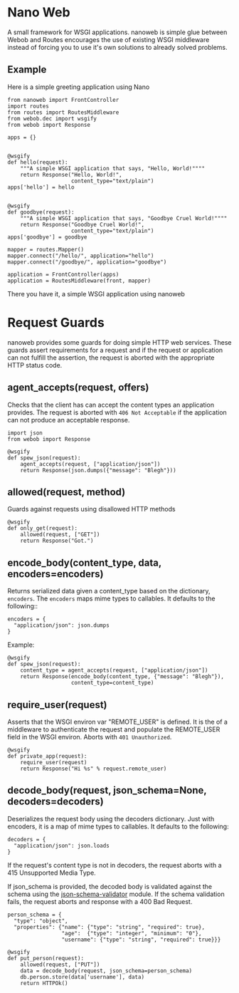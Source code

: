 # Nano Web

A small framework for WSGI applications.  nanoweb is simple glue
between Webob and Routes encourages the use of existing WSGI middleware
instead of forcing you to use it's own solutions to already solved problems.

## Example

Here is a simple greeting application using Nano

    from nanoweb import FrontController
    import routes
    from routes import RoutesMiddleware
    from webob.dec import wsgify
    from webob import Response
    
    apps = {}


    @wsgify
    def hello(request):
        """A simple WSGI application that says, "Hello, World!""""
        return Response("Hello, World!",
                        content_type="text/plain")
    apps['hello'] = hello


    @wsgify
    def goodbye(request):
        """A simple WSGI application that says, "Goodbye Cruel World!""""
        return Response("Goodbye Cruel World!",
                        content_type="text/plain")
    apps['goodbye'] = goodbye

    mapper = routes.Mapper()
    mapper.connect("/hello/", application="hello")
    mapper.connect("/goodbye/", application="goodbye")

    application = FrontController(apps)
    application = RoutesMiddleware(front, mapper)


There you have it, a simple WSGI application using nanoweb

# Request Guards

nanoweb provides some guards for doing simple HTTP web services.  These guards
assert requirements for a request and if the request or application
can not fulfill the assertion, the request is aborted with the
appropriate HTTP status code.

## agent_accepts(request, offers)

Checks that the client has can accept the content types an application
provides. The request is aborted with `406 Not Acceptable` if the
application can not produce an acceptable response.

    import json 
    from webob import Response

    @wsgify
    def spew_json(request):
        agent_accepts(request, ["application/json"])
        return Response(json.dumps({"message": "Blegh"}))
    

## allowed(request, method)

Guards against requests using disallowed HTTP methods

    @wsgify
    def only_get(request):
        allowed(request, ["GET"])
        return Response("Got.")

## encode_body(content_type, data, encoders=encoders)

Returns serialized data given a content_type based on the dictionary,
`encoders`.  The `encoders` maps mime types to callables. It defaults
to the following::

    encoders = {
      "application/json": json.dumps
    }

Example:

    @wsgify
    def spew_json(request):
        content_type = agent_accepts(request, ["application/json"])
        return Response(encode_body(content_type, {"message": "Blegh"}),
                        content_type=content_type)

## require_user(request)

Asserts that the WSGI environ var "REMOTE_USER" is defined.  It is the
of a middleware to authenticate the request and populate the
REMOTE_USER field in the WSGI environ. Aborts with `401 Unauthorized`.


    @wsgify
    def private_app(request):
        require_user(request)
        return Response("Hi %s" % request.remote_user)

## decode_body(request, json_schema=None, decoders=decoders)

Deserializes the request body using the decoders dictionary.  Just
with encoders, it is a map of mime types to callables.  It defaults to
the following:

    decoders = {
      "application/json": json.loads
    }

If the request's content type is not in decoders, the request aborts
with a 415 Unsupported Media Type.

If json_schema is provided, the decoded body is validated against the
schema using the
[json-schema-validator](https://github.com/zyga/json-schema-validator)
module.  If the schema validation fails, the request aborts and
response with a 400 Bad Request.

    person_schema = {
      "type": "object",
      "properties": {"name": {"type": "string", "required": true},
                     "age":  {"type": "integer", "minimum": "0"},
                     "username": {"type": "string", "required": true}}}
    
    @wsgify
    def put_person(request):
        allowed(request, ["PUT"])
        data = decode_body(request, json_schema=person_schema)
        db.person.store(data['username'], data)
        return HTTPOk()

